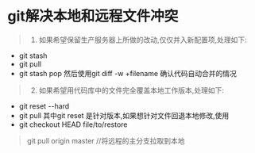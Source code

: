 # git解决本地和远程文件冲突

>1. 如果希望保留生产服务器上所做的改动,仅仅并入新配置项,处理如下:
 - git stash
 - git pull
 - git stash pop
 然后使用git diff -w +filename 确认代码自动合并的情况
 
>2. 如果希望用代码库中的文件完全覆盖本地工作版本,处理如下:
  - git reset --hard
  - git pull
  其中git reset 是针对版本,如果想针对文件回退本地修改,使用
  - git checkout HEAD file/to/restore
 

> git pull origin master //将远程的主分支拉取到本地
